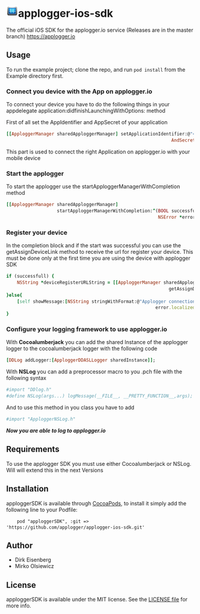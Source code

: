 <img src="applogger.png" title="Applogger.io" float=left>applogger-ios-sdk
=================
The official iOS SDK for the applogger.io service (Releases are in the master branch) https://applogger.io

## Usage

To run the example project; clone the repo, and run `pod install` from the Example directory first.

### Connect you device with the App on applogger.io 
To connect your device you have to do the following things in your appdelegate
application:didfinishLaunchingWithOptions: method

First of all set the AppIdentifier and AppSecret of your application 
```ruby
[[ApploggerManager sharedApploggerManager] setApplicationIdentifier:@"<AppIdentifier>"
                                                              AndSecret:@"<AppSecret>"];
```
This part is used to connect the right Application on applogger.io with your mobile device

### Start the applogger
To start the applogger use the startApploggerManagerWithCompletion method
```ruby
[[ApploggerManager sharedApploggerManager] 
				   startApploggerManagerWithCompletion:^(BOOL successfull, 
														 NSError *error){
```
### Register your device
In the completion block and if the start was successful you can use the getAssignDeviceLink 
method to receive the url for register your device. This must be done only at the first
time you are using the device with applogger SDK
```ruby     
if (successfull) {
    NSString *deviceRegisterURLString = [[ApploggerManager sharedApploggerManager] 
    														 getAssignDeviceLink]];
}else{
    [self showMessage:[NSString stringWithFormat:@"Applogger connection failed : %@", 
    													error.localizedDescription]];
}
```
### Configure your logging framework to use applogger.io
With **Cocoalumberjack** you can add the shared Instance of the applogger logger to the 
cocoalumberjack logger with the following code
```ruby
[DDLog addLogger:[ApploggerDDASLLogger sharedInstance]];
```

With **NSLog** you can add a preprocessor macro to you .pch file with the following syntax
```ruby
#import "DDlog.h"
#define NSLog(args...) logMessage(__FILE__, __PRETTY_FUNCTION__,args);
```
And to use this method in you class you have to add
```ruby
#import "ApploggerNSLog.h"
```

***Now you are able to log to applogger.io***


## Requirements

To use the applogger SDK you must use either Cocoalumberjack or NSLog. Will will extend this in the next Versions

## Installation

apploggerSDK is available through [CocoaPods](http://cocoapods.org), to install
it simply add the following line to your Podfile:

```
    pod "apploggerSDK", :git => 'https://github.com/applogger/applogger-ios-sdk.git'
```

## Author

- Dirk Eisenberg
- Mirko Olsiewicz

## License

apploggerSDK is available under the MIT license. See the [LICENSE file](https://github.com/applogger/applogger-ios-sdk/blob/master/LICENSE) for more info.

